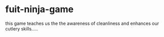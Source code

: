 # fuit-ninja-game
this game teaches us the the awareness of cleanliness and enhances our cutlery skills.....
